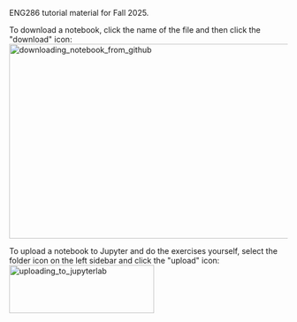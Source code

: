 ENG286 tutorial material for Fall 2025. 

To download a notebook, click the name of the file and then click the "download" icon:
<img width="2076" height="352" alt="downloading_notebook_from_github" src="https://github.com/user-attachments/assets/25b57216-ae56-4964-8f34-98f2a5162145" />

To upload a notebook to Jupyter and do the exercises yourself, select the folder icon on the left sidebar and click the "upload" icon:
<img width="262" height="87" alt="uploading_to_jupyterlab" src="https://github.com/user-attachments/assets/b5c77a34-5aa0-4bda-b13f-d85adf22b950" />


